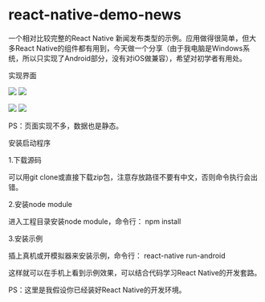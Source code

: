 # react-native-demo-news
一个相对比较完整的React Native 新闻发布类型的示例。应用做得很简单，但大多React Native的组件都有用到，今天做一个分享（由于我电脑是Windows系统，所以只实现了Android部分，没有对iOS做兼容），希望对初学者有用处。

实现界面

![](https://github.com/codingforme/react-native-demo-news/blob/master/screenshots/1.png)
![](https://github.com/codingforme/react-native-demo-news/blob/master/screenshots/2.png)

![](https://github.com/codingforme/react-native-demo-news/blob/master/screenshots/3.png)
![](https://github.com/codingforme/react-native-demo-news/blob/master/screenshots/4.png)

PS：页面实现不多，数据也是静态。


安装启动程序

1.下载源码

可以用git clone或直接下载zip包，注意存放路径不要有中文，否则命令执行会出错。

2.安装node module

进入工程目录安装node module，命令行：
npm install

3.安装示例

插上真机或开模拟器来安装示例，命令行： 
react-native run-android

这样就可以在手机上看到示例效果，可以结合代码学习React Native的开发套路。

PS：这里是我假设你已经装好React Native的开发环境。
